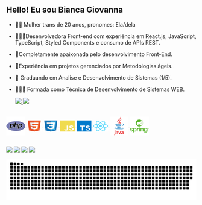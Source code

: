 ## Hello! Eu sou Bianca Giovanna 
- 🏳‍⚧ Mulher trans de 20 anos, pronomes: Ela/dela
- 👩🏽‍💻Desenvolvedora Front-end com experiência em React.js, JavaScript, TypeScript, Styled Components e consumo de APIs REST.
- 💜Completamente apaixonada pelo desenvolvimento Front-End.
- 📆Experiência em projetos gerenciados por Metodologias ágeis.
- 📕 Graduando em Analise e Desenvolvimento de Sistemas (1/5).
- 👩🏽‍🎓 Formada como Técnica de Desenvolvimento de Sistemas WEB.
 
  <div>
  <a href="https://github.com/biancagiovanna">
  <img height="180em" src="https://github-readme-stats.vercel.app/api?username=biancagiovanna&show_icons=true&theme=dracula&include_all_commits=true&count_private=true"/>
  <img height="180em" src="https://github-readme-stats.vercel.app/api/top-langs/?username=biancagiovanna&layout=compact&langs_count=7&theme=dracula"/>
</div>
 <div>
  <a href="https://github.com/BiancaGiovanna">
 </div>

 <div style="display: inline_block"><br>
  <img align="center" alt="Bia-Php" height="50" width="50" src="https://raw.githubusercontent.com/devicons/devicon/master/icons/php/php-original.svg">
   
  <img align="center" alt="Bia-HTML" height="30" width="40" src="https://raw.githubusercontent.com/devicons/devicon/master/icons/html5/html5-original.svg">
  <img align="center" alt="Bia-CSS" height="30" width="40" src="https://raw.githubusercontent.com/devicons/devicon/master/icons/css3/css3-original.svg">
   
  <img align="center" alt="Bia-Js" height="30" width="40" src="https://raw.githubusercontent.com/devicons/devicon/master/icons/javascript/javascript-plain.svg">
  <img align="center" alt="Bia-Ts" height="30" width="40" src="https://raw.githubusercontent.com/devicons/devicon/master/icons/typescript/typescript-plain.svg">
  <img align="center" alt="Bia-React" height="30" width="40" src="https://raw.githubusercontent.com/devicons/devicon/master/icons/react/react-original.svg">
  
  <img align="center" alt="Bia-Java" height="50" width="50" src="https://raw.githubusercontent.com/devicons/devicon/master/icons/java/java-original-wordmark.svg">
  <img align="center" alt="Bia-Spring" height="50" width="50" src="https://raw.githubusercontent.com/devicons/devicon/master/icons/spring/spring-original-wordmark.svg">
</div>
  
##
  <div> 
  <a href="https://instagram.com/bia_gotica" target="_blank"><img src="https://img.shields.io/badge/-Instagram-%23E4405F?style=for-the-badge&logo=instagram&logoColor=white" target="_blank"></a>
 	<a href="https://www.twitch.tv/emo_gotica" target="_blank"><img src="https://img.shields.io/badge/Twitch-9146FF?style=for-the-badge&logo=twitch&logoColor=white" target="_blank"></a>
  <a href = "mailto:contatorafaballerini@gmail.com"><img src="https://img.shields.io/badge/Gmail-D14836?style=for-the-badge&logo=gmail&logoColor=white" target="_blank"></a>
  <a href="https://www.linkedin.com/in/bianca-giovanna/" target="_blank"><img src="https://img.shields.io/badge/-LinkedIn-%230077B5?style=for-the-badge&logo=linkedin&logoColor=white" target="_blank"></a> 
</div>
  
  ![Snake animation](https://github.com/BiancaGiovanna/biancagiovanna/blob/output/github-contribution-grid-snake.svg) 
